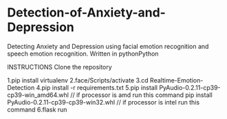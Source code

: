 # Detection-of-Anxiety-and-Depression
Detecting Anxiety and Depression using facial emotion recognition and speech emotion recognition. Written in pythonPython

INSTRUCTIONS 
Clone the repository

1.pip install virtualenv
2.face/Scripts/activate
3.cd Realtime-Emotion-Detection
4.pip install -r requirements.txt
5.pip install PyAudio-0.2.11-cp39-cp39-win_amd64.whl // if processor is amd run this command 
    pip install PyAudio-0.2.11-cp39-cp39-win32.whl // if processor is intel run this command 
6.flask run 
